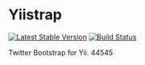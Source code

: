 Yiistrap
========

[![Latest Stable Version](https://poser.pugx.org/crisu83/yiistrap/v/stable.png)](https://packagist.org/packages/crisu83/yiistrap)
[![Build Status](https://travis-ci.org/Crisu83/yiistrap.png)](https://travis-ci.org/Crisu83/yiistrap)

Twitter Bootstrap for Yii.
44545